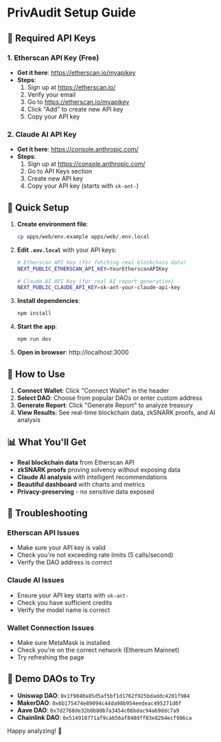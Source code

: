 # PrivAudit Setup Guide

## 🔑 **Required API Keys**

### 1. Etherscan API Key (Free)
- **Get it here**: https://etherscan.io/myapikey
- **Steps**:
  1. Sign up at https://etherscan.io/
  2. Verify your email
  3. Go to https://etherscan.io/myapikey
  4. Click "Add" to create new API key
  5. Copy your API key

### 2. Claude AI API Key
- **Get it here**: https://console.anthropic.com/
- **Steps**:
  1. Sign up at https://console.anthropic.com/
  2. Go to API Keys section
  3. Create new API key
  4. Copy your API key (starts with `sk-ant-`)

## 🚀 **Quick Setup**

1. **Create environment file**:
   ```bash
   cp apps/web/env.example apps/web/.env.local
   ```

2. **Edit `.env.local`** with your API keys:
   ```bash
   # Etherscan API Key (for fetching real blockchain data)
   NEXT_PUBLIC_ETHERSCAN_API_KEY=YourEtherscanAPIKey

   # Claude AI API Key (for real AI report generation)
   NEXT_PUBLIC_CLAUDE_API_KEY=sk-ant-your-claude-api-key
   ```

3. **Install dependencies**:
   ```bash
   npm install
   ```

4. **Start the app**:
   ```bash
   npm run dev
   ```

5. **Open in browser**: http://localhost:3000

## 🎯 **How to Use**

1. **Connect Wallet**: Click "Connect Wallet" in the header
2. **Select DAO**: Choose from popular DAOs or enter custom address
3. **Generate Report**: Click "Generate Report" to analyze treasury
4. **View Results**: See real-time blockchain data, zkSNARK proofs, and AI analysis

## 📊 **What You'll Get**

- **Real blockchain data** from Etherscan API
- **zkSNARK proofs** proving solvency without exposing data
- **Claude AI analysis** with intelligent recommendations
- **Beautiful dashboard** with charts and metrics
- **Privacy-preserving** - no sensitive data exposed

## 🔧 **Troubleshooting**

### Etherscan API Issues
- Make sure your API key is valid
- Check you're not exceeding rate limits (5 calls/second)
- Verify the DAO address is correct

### Claude AI Issues
- Ensure your API key starts with `sk-ant-`
- Check you have sufficient credits
- Verify the model name is correct

### Wallet Connection Issues
- Make sure MetaMask is installed
- Check you're on the correct network (Ethereum Mainnet)
- Try refreshing the page

## 🎉 **Demo DAOs to Try**

- **Uniswap DAO**: `0x1f9840a85d5af5bf1d1762f925bdaddc4201f984`
- **MakerDAO**: `0x6b175474e89094c44da98b954eedeac495271d0f`
- **Aave DAO**: `0x7d2768de32b0b80b7a3454c06bdac94a69ddc7a9`
- **Chainlink DAO**: `0x514910771af9ca656af840dff83e8264ecf986ca`

Happy analyzing! 🚀
